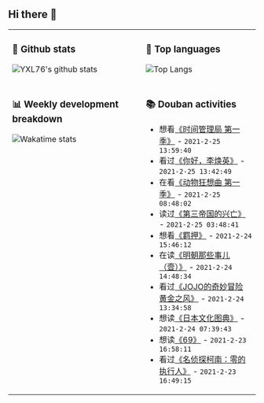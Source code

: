 ## Hi there 👋

<table>
<tr>
<td valign="top" width="54%">

### 🔭 Github stats

![YXL76's github stats](https://github-readme-stats.yxl76.vercel.app/api?username=YXL76&count_private=true&show_icons=true&include_all_commits=true&theme=tokyonight&line_height=28)

</td>

<td valign="top" width="46%">

### 🌱 Top languages

![Top Langs](https://github-readme-stats.yxl76.vercel.app/api/top-langs/?username=YXL76&layout=compact&theme=tokyonight&langs_count=10&hide=HTML,CSS,SCSS)

</td>
</tr>
<tr>
<td valign="top" width="54%">

### 📊 Weekly development breakdown

![Wakatime stats](https://github-readme-stats.yxl76.vercel.app/api/wakatime?username=YXL76&layout=compact&theme=tokyonight)


</td>
<td valign="top" width="46%">

### 📚 Douban activities

- 想看[《时间管理局 第一季》](http://movie.douban.com/subject/26335373/) - `2021-2-25 13:59:40`
- 看过[《你好，李焕英》](http://movie.douban.com/subject/34841067/) - `2021-2-25 13:42:49`
- 在看[《动物狂想曲 第一季》](http://movie.douban.com/subject/30458442/) - `2021-2-25 08:48:02`
- 读过[《第三帝国的兴亡》](https://book.douban.com/subject/34907824/) - `2021-2-25 03:48:41`
- 想看[《羁押》](http://movie.douban.com/subject/30427749/) - `2021-2-24 15:46:12`
- 在读[《明朝那些事儿（壹）》](https://book.douban.com/subject/1873231/) - `2021-2-24 14:48:34`
- 看过[《JOJO的奇妙冒险 黄金之风》](http://movie.douban.com/subject/27666505/) - `2021-2-24 13:34:58`
- 想读[《日本文化图典》](https://book.douban.com/subject/35318211/) - `2021-2-24 07:39:43`
- 想读[《69》](https://book.douban.com/subject/6831075/) - `2021-2-23 16:58:11`
- 看过[《名侦探柯南：零的执行人》](http://movie.douban.com/subject/27110363/) - `2021-2-23 16:49:15`

</td>
</tr>
</table>

<!--
**YXL76/YXL76** is a ✨ _special_ ✨ repository because its `README.md` (this file) appears on your GitHub profile.

Here are some ideas to get you started:

- 🔭 I’m currently working on ...
- 🌱 I’m currently learning ...
- 👯 I’m looking to collaborate on ...
- 🤔 I’m looking for help with ...
- 💬 Ask me about ...
- 📫 How to reach me: ...
- 😄 Pronouns: ...
- ⚡ Fun fact: ...
-->
